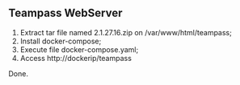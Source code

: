 ## Teampass WebServer

1. Extract tar file named 2.1.27.16.zip on /var/www/html/teampass;
2. Install docker-compose;
3. Execute file docker-compose.yaml;
4. Access http://dockerip/teampass

Done.
